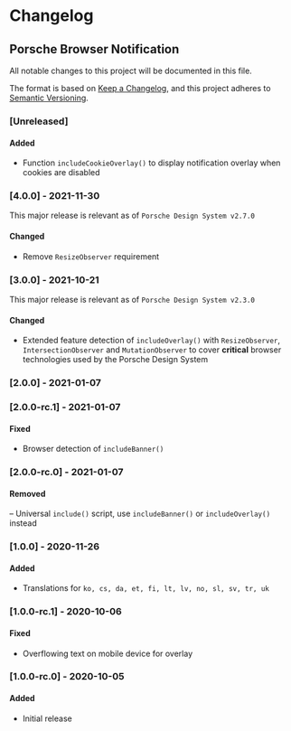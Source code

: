 # Changelog
 
## Porsche Browser Notification
All notable changes to this project will be documented in this file.

The format is based on [Keep a Changelog](https://keepachangelog.com/en/1.0.0/),
and this project adheres to [Semantic Versioning](https://semver.org/spec/v2.0.0.html).

### [Unreleased]

#### Added
- Function `includeCookieOverlay()` to display notification overlay when cookies are disabled

### [4.0.0] - 2021-11-30

This major release is relevant as of `Porsche Design System v2.7.0`

#### Changed
- Remove `ResizeObserver` requirement 

### [3.0.0] - 2021-10-21

This major release is relevant as of `Porsche Design System v2.3.0`

#### Changed
- Extended feature detection of `includeOverlay()` with `ResizeObserver`, `IntersectionObserver` and `MutationObserver` to cover **critical** browser technologies used by the Porsche Design System

### [2.0.0] - 2021-01-07

### [2.0.0-rc.1] - 2021-01-07

#### Fixed
- Browser detection of `includeBanner()`

### [2.0.0-rc.0] - 2021-01-07

#### Removed
– Universal `include()` script, use `includeBanner()` or `includeOverlay()` instead

### [1.0.0] - 2020-11-26

#### Added
- Translations for `ko, cs, da, et, fi, lt, lv, no, sl, sv, tr, uk`

### [1.0.0-rc.1] - 2020-10-06

#### Fixed
- Overflowing text on mobile device for overlay

### [1.0.0-rc.0] - 2020-10-05

#### Added
- Initial release
